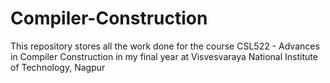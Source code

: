 # Compiler-Construction
This repository stores all the work done for the course CSL522 - Advances in Compiler Construction in my final year at Visvesvaraya National Institute of Technology, Nagpur

